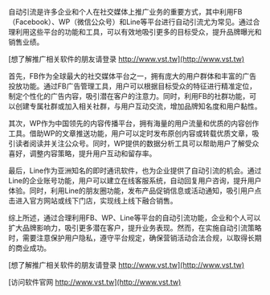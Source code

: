 自动引流是许多企业和个人在社交媒体上推广业务的重要方式，其中利用FB（Facebook）、WP（微信公众号）和Line等平台进行自动引流尤为常见。通过合理利用这些平台的功能和工具，可以有效地吸引更多的目标受众，提升品牌曝光和销售业绩。

[想了解推广相关软件的朋友请登录 http://www.vst.tw](http://www.vst.tw)

首先，FB作为全球最大的社交媒体平台之一，拥有庞大的用户群体和丰富的广告投放功能。通过FB广告管理工具，用户可以根据目标受众的特征进行精准定位，制定个性化的广告内容，吸引潜在客户的注意力。同时，利用FB的社群功能，可以创建专属社群或加入相关社群，与用户互动交流，增加品牌知名度和用户黏性。

其次，WP作为中国领先的内容传播平台，拥有海量的用户流量和优质的内容创作工具。借助WP的文章推送功能，用户可以定时发布原创内容或转载优质文章，吸引读者阅读并关注公众号。同时，WP提供的数据分析工具可以帮助用户了解受众喜好，调整内容策略，提升用户互动和留存率。

最后，Line作为亚洲知名的即时通讯软件，也为企业提供了自动引流的机会。通过Line的企业账号功能，用户可以建立在线客服系统，自动回复用户咨询，提升用户体验。同时，利用Line的朋友圈功能，发布产品促销信息或活动通知，吸引用户点击进入官方网站或线下门店，实现线上线下融合销售。

综上所述，通过合理利用FB、WP、Line等平台的自动引流功能，企业和个人可以扩大品牌影响力，吸引更多潜在客户，提升业务表现。然而，在实施自动引流策略时，需要注意保护用户隐私，遵守平台规定，确保营销活动合法合规，以取得长期的商业成功。

[想了解推广相关软件的朋友请登录 http://www.vst.tw](http://www.vst.tw)


[访问软件官网 http://www.vst.tw](http://www.vst.tw)
